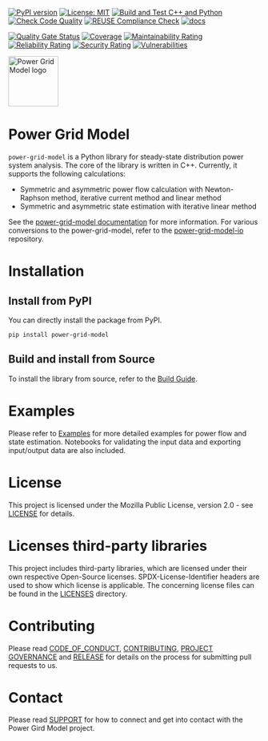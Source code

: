 <!--
SPDX-FileCopyrightText: 2022 Contributors to the Power Grid Model project <dynamic.grid.calculation@alliander.com>

SPDX-License-Identifier: MPL-2.0
-->
[![PyPI version](https://badge.fury.io/py/power-grid-model.svg)](https://badge.fury.io/py/power-grid-model)
[![License: MIT](https://img.shields.io/badge/License-MPL2.0-informational.svg)](https://github.com/PowerGridModel/power-grid-model/blob/main/LICENSE)
[![Build and Test C++ and Python](https://github.com/PowerGridModel/power-grid-model/actions/workflows/main.yml/badge.svg)](https://github.com/PowerGridModel/power-grid-model/actions/workflows/main.yml)
[![Check Code Quality](https://github.com/PowerGridModel/power-grid-model/actions/workflows/check-code-quality.yml/badge.svg)](https://github.com/PowerGridModel/power-grid-model/actions/workflows/check-code-quality.yml)
[![REUSE Compliance Check](https://github.com/PowerGridModel/power-grid-model/actions/workflows/reuse-compliance.yml/badge.svg)](https://github.com/PowerGridModel/power-grid-model/actions/workflows/reuse-compliance.yml)
[![docs](https://readthedocs.org/projects/power-grid-model/badge/)](https://power-grid-model.readthedocs.io/en/stable/)

[![Quality Gate Status](https://sonarcloud.io/api/project_badges/measure?project=PowerGridModel_power-grid-model&metric=alert_status)](https://sonarcloud.io/summary/new_code?id=PowerGridModel_power-grid-model)
[![Coverage](https://sonarcloud.io/api/project_badges/measure?project=PowerGridModel_power-grid-model&metric=coverage)](https://sonarcloud.io/summary/new_code?id=PowerGridModel_power-grid-model)
[![Maintainability Rating](https://sonarcloud.io/api/project_badges/measure?project=PowerGridModel_power-grid-model&metric=sqale_rating)](https://sonarcloud.io/summary/new_code?id=PowerGridModel_power-grid-model)
[![Reliability Rating](https://sonarcloud.io/api/project_badges/measure?project=PowerGridModel_power-grid-model&metric=reliability_rating)](https://sonarcloud.io/summary/new_code?id=PowerGridModel_power-grid-model)
[![Security Rating](https://sonarcloud.io/api/project_badges/measure?project=PowerGridModel_power-grid-model&metric=security_rating)](https://sonarcloud.io/summary/new_code?id=PowerGridModel_power-grid-model)
[![Vulnerabilities](https://sonarcloud.io/api/project_badges/measure?project=PowerGridModel_power-grid-model&metric=vulnerabilities)](https://sonarcloud.io/summary/new_code?id=PowerGridModel_power-grid-model)

<img src="docs\images\pgm-logo-color.svg" alt="Power Grid Model logo" width="100"/>

# Power Grid Model

`power-grid-model` is a Python library for steady-state distribution power system analysis.
The core of the library is written in C++.
Currently, it supports the following calculations:

* Symmetric and asymmetric power flow calculation with Newton-Raphson method, iterative current method and linear method
* Symmetric and asymmetric state estimation with iterative linear method

See the [power-grid-model documentation](https://power-grid-model.readthedocs.io/en/stable/) for more information.
For various conversions to the power-grid-model, refer to the [power-grid-model-io](https://github.com/PowerGridModel/power-grid-model-io) repository.

# Installation

## Install from PyPI

You can directly install the package from PyPI.

```
pip install power-grid-model
```

## Build and install from Source

To install the library from source, refer to the [Build Guide](docs/advanced_documentation/build-guide.md).

# Examples

Please refer to [Examples](https://github.com/PowerGridModel/power-grid-model-workshop/tree/main/examples) for more detailed examples for power flow and state estimation. 
Notebooks for validating the input data and exporting input/output data are also included.

# License
This project is licensed under the Mozilla Public License, version 2.0 - see [LICENSE](LICENSE) for details.

# Licenses third-party libraries
This project includes third-party libraries, 
which are licensed under their own respective Open-Source licenses.
SPDX-License-Identifier headers are used to show which license is applicable. 
The concerning license files can be found in the [LICENSES](LICENSES) directory.

# Contributing
Please read [CODE_OF_CONDUCT](https://github.com/PowerGridModel/.github/blob/main/CODE_OF_CONDUCT.md), [CONTRIBUTING](https://github.com/PowerGridModel/.github/blob/main/CONTRIBUTING.md), [PROJECT GOVERNANCE](https://github.com/PowerGridModel/.github/blob/main/PROJECT_GOVERNANCE.md) and [RELEASE](https://github.com/PowerGridModel/.github/blob/main/RELEASE.md) for details on the process 
for submitting pull requests to us.

# Contact
Please read [SUPPORT](https://github.com/PowerGridModel/.github/blob/main/SUPPORT.md) for how to connect and get into contact with the Power Gird Model project.
